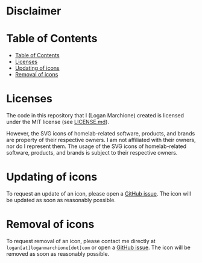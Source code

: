 # Disclaimer

# Table of Contents
- [Table of Contents](#table-of-contents)
- [Licenses](#licenses)
- [Updating of icons](#updating-of-icons)
- [Removal of icons](#removal-of-icons)

# Licenses

The code in this repository that I (Logan Marchione) created is licensed under the MIT license (see [LICENSE.md](LICENSE.md)).

However, the SVG icons of homelab-related software, products, and brands are property of their respective owners. I am not affiliated with their owners, nor do I represent them. The usage of the SVG icons of homelab-related software, products, and brands is subject to their respective owners.

# Updating of icons

To request an update of an icon, please open a [GitHub issue](https://github.com/loganmarchione/homelab-svg-assets/issues). The icon will be updated as soon as reasonably possible.

# Removal of icons

To request removal of an icon, please contact me directly at `logan[at]loganmarchione[dot]com` or open a [GitHub issue](https://github.com/loganmarchione/homelab-svg-assets/issues). The icon will be removed as soon as reasonably possible.